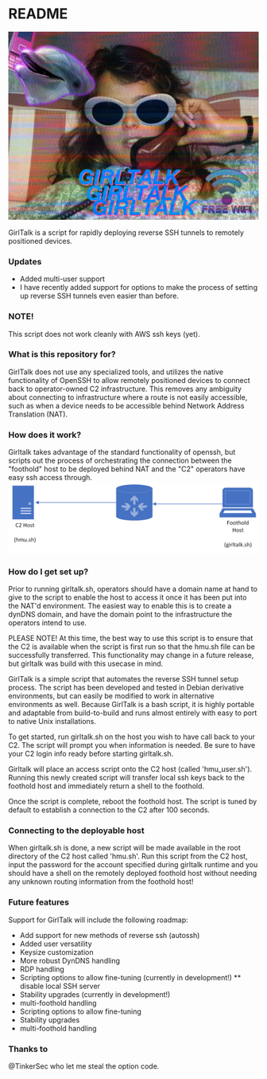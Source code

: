 # README #
![Girltalk](/images/E3kGRY7WEAoMgMS.jpg)

GirlTalk is a script for rapidly deploying reverse SSH tunnels to remotely positioned devices.

### Updates ###
* Added multi-user support
* I have recently added support for options to make the process of setting up reverse SSH tunnels even easier than before. 

### NOTE! ###
This script does not work cleanly with AWS ssh keys (yet).

### What is this repository for? ###

GirlTalk does not use any specialized tools, and utilizes the native functionality of OpenSSH to allow remotely positioned devices to connect back to operator-owned C2
infrastructure. This removes any ambiguity about connecting to infrastructure where a route is not easily accessible, such as when a device needs to be accessible behind 
Network Address Translation (NAT).

### How does it work? ###
Girltalk takes advantage of the standard functionality of openssh, but scripts out the process of orchestrating the connection between the "foothold" host to be deployed behind 
NAT and the "C2" operators have easy ssh access through.
![example diagram](/images/diagram.png)

### How do I get set up? ###
Prior to running girltalk.sh, operators should have a domain name at hand to give to the script to enable the host to access it once it has been put into the NAT'd environment.
The easiest way to enable this is to create a dynDNS domain, and have the domain point to the infrastructure the operators intend to use.

PLEASE NOTE!
At this time, the best way to use this script is to ensure that the C2 is available when the script is first run so that the hmu.sh file can be successfully transferred. This
functionality may change in a future release, but girltalk was build with this usecase in mind.

GirlTalk is a simple script that automates the reverse SSH tunnel setup process. The script has been developed and tested in Debian derivative environments, but can easily be
modified to work in alternative environments as well. Because GirlTalk is a bash script, it is highly portable and adaptable from build-to-build and runs almost entirely with
easy to port to native Unix installations.

To get started, run girltalk.sh on the host you wish to have call back to your C2. The script will prompt you when information is needed. Be sure to have your C2 login info
ready before starting girltalk.sh.

Girltalk will place an access script onto the C2 host (called 'hmu_user.sh'). Running this newly created script will transfer local ssh keys back to the foothold host and
immediately return a shell to the foothold.

Once the script is complete, reboot the foothold host. The script is tuned by default to establish a connection to the C2 after 100 seconds.

### Connecting to the deployable host ###
When girltalk.sh is done, a new script will be made available in the root directory of the C2 host called 'hmu.sh'. Run this script from the C2 host, input the password for
the account specified during girltalk runtime and you should have a shell on the remotely deployed foothold host without needing any unknown routing information from the foothold
host!

### Future features ###
Support for GirlTalk will include the following roadmap:
* Add support for new methods of reverse ssh (autossh)
* Added user versatility
* Keysize customization
* More robust DynDNS handling
* RDP handling
* Scripting options to allow fine-tuning (currently in development!)
** disable local SSH server 
* Stability upgrades (currently in development!)
* multi-foothold handling
* Scripting options to allow fine-tuning
* Stability upgrades
* multi-foothold handling

### Thanks to ###
@TinkerSec who let me steal the option code.
